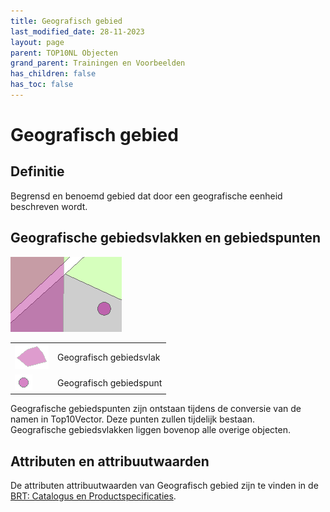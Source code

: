 ```yaml
---
title: Geografisch gebied
last_modified_date: 28-11-2023
layout: page
parent: TOP10NL Objecten
grand_parent: Trainingen en Voorbeelden
has_children: false
has_toc: false
---
```


Geografisch gebied
==================

## Definitie

Begrensd en benoemd gebied dat door een geografische eenheid beschreven wordt.

## Geografische gebiedsvlakken en gebiedspunten

![](images/Info_geografisch_gebied.png)

|     |     |
| --- | --- |
| ![](images/Info_geografisch_gebiedvlak.png) | Geografisch gebiedsvlak |
| ![](images/Info_geografisch_gebiedpunt.png) | Geografisch gebiedspunt |

Geografische gebiedspunten zijn ontstaan tijdens de conversie van de namen in Top10Vector. Deze punten zullen tijdelijk bestaan.<br>
Geografische gebiedsvlakken liggen bovenop alle overige objecten.

## Attributen en attribuutwaarden

De attributen attribuutwaarden van Geografisch gebied zijn te vinden in de [BRT: Catalogus en Productspecificaties](https://kadaster.github.io/imbrt/#510-geografisch-gebied).
